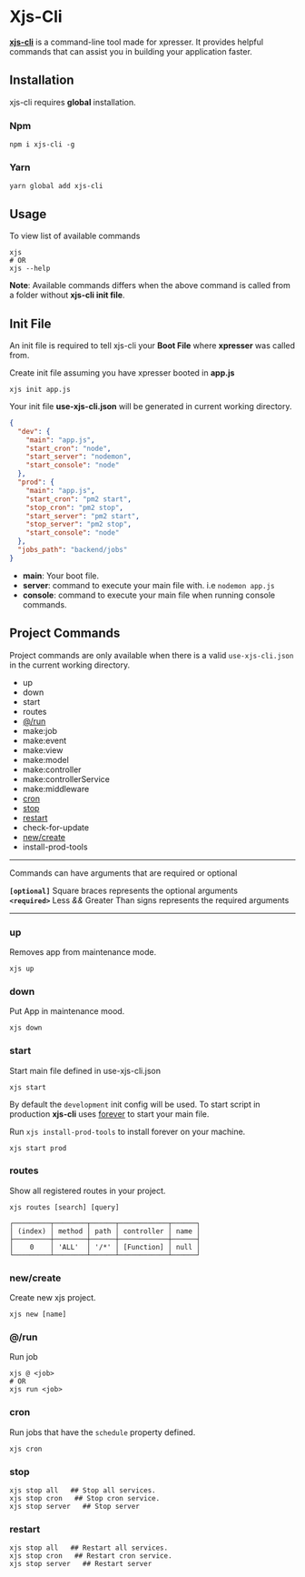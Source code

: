 # Xjs-Cli

[**xjs-cli**](https://www.npmjs.com/package/xjs-cli) is a command-line tool made for xpresser. 
It provides helpful commands that can assist you in building your application faster. 

## Installation
xjs-cli requires **global** installation.

### Npm
```shell script
npm i xjs-cli -g
```

### Yarn
```shell script
yarn global add xjs-cli
```

## Usage
To view list of available commands
```shell script
xjs
# OR
xjs --help
```

**Note**: Available commands differs when the above command is called from a folder without **xjs-cli init file**.

## Init File
An init file is required to tell xjs-cli your **Boot File** where **xpresser** was called from.

Create init file assuming you have xpresser booted in **app.js** 
```shell script
xjs init app.js
```
Your init file **use-xjs-cli.json** will be generated in current working directory.

```json
{
  "dev": {
    "main": "app.js",
    "start_cron": "node",
    "start_server": "nodemon",
    "start_console": "node"
  },
  "prod": {
    "main": "app.js",
    "start_cron": "pm2 start",
    "stop_cron": "pm2 stop",
    "start_server": "pm2 start",
    "stop_server": "pm2 stop",
    "start_console": "node"
  },
  "jobs_path": "backend/jobs"
}

```

* **main**: Your boot file.
* **server**: command to execute your main file with.
    i.e `nodemon app.js`
* **console**:  command to execute your main file when running console commands.


## Project Commands
Project commands are only available when there is a valid `use-xjs-cli.json` in the current working directory.

* up
* down
* start
* routes
* [@/run](#run)
* make:job
* make:event
* make:view
* make:model
* make:controller
* make:controllerService
* make:middleware
* [cron](#cron)
* [stop](#stop)
* [restart](#restart)
* check-for-update
* [new/create](#new-create)
* install-prod-tools

---
Commands can have arguments that are required or optional

**`[optional]`** Square braces represents the optional arguments
<br>
**`<required>`** Less _&&_ Greater Than signs represents the required arguments

---

### up
Removes app from maintenance mode.
```shell script
xjs up
```

### down
Put App in maintenance mood.
```shell script
xjs down
```

### start
Start main file defined in use-xjs-cli.json
```shell script
xjs start
```

By default the `development` init config will be used.
To start script in production **xjs-cli** uses [forever](https://www.npmjs.com/package/forever) to start your main file.

Run `xjs install-prod-tools` to install forever on your machine.
```shell script
xjs start prod
``` 

### routes
Show all registered routes in your project.
```
xjs routes [search] [query]
```

```
┌─────────┬────────┬──────┬────────────┬──────┐
│ (index) │ method │ path │ controller │ name │
├─────────┼────────┼──────┼────────────┼──────┤
│    0    │ 'ALL'  │ '/*' │ [Function] │ null │
└─────────┴────────┴──────┴────────────┴──────┘
```


### new/create
Create new xjs project.
```shell script
xjs new [name]
```

### @/run
Run job
```shell script
xjs @ <job>
# OR
xjs run <job>
```

### cron
Run jobs that have the `schedule` property defined.
```shell script
xjs cron
```

### stop
```shell script
xjs stop all   ## Stop all services.
xjs stop cron   ## Stop cron service.
xjs stop server   ## Stop server
```

### restart
```shell script
xjs stop all   ## Restart all services.
xjs stop cron   ## Restart cron service.
xjs stop server   ## Restart server
```



